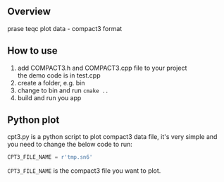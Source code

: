 ## Overview
prase teqc plot data - compact3 format

## How to use
1. add COMPACT3.h and COMPACT3.cpp file to your project  
the demo code is in test.cpp
2. create a folder, e.g. bin
3. change to bin and run `cmake ..`
4. build and run you app

## Python plot
cpt3.py is a python script to plot compact3 data file, it's very simple and 
you need to change the below code to run:
```python
CPT3_FILE_NAME = r'tmp.sn6'
```
`CPT3_FILE_NAME` is the compact3 file you want to plot.
